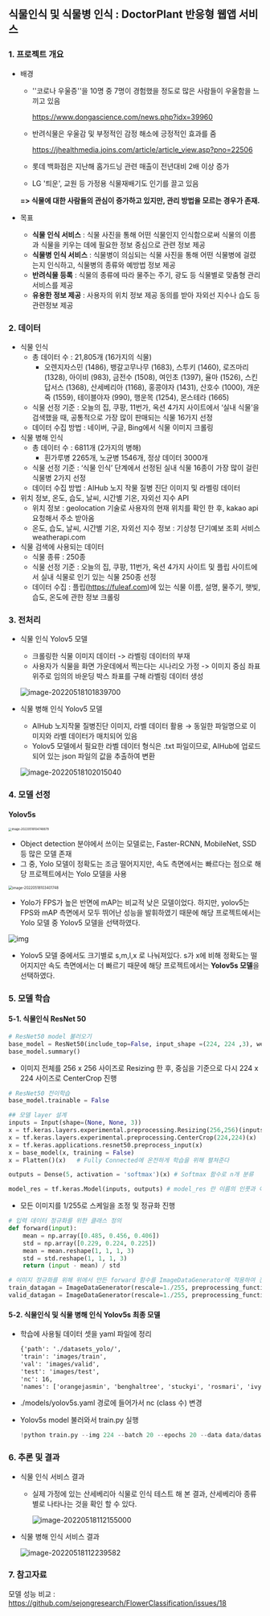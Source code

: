 ## 식물인식 및 식물병 인식 : DoctorPlant 반응형 웹앱 서비스

### 1. 프로젝트 개요 

- 배경

  - ''코로나 우울증''을 10명 중 7명이 경험했을 정도로 많은 사람들이 우울함을 느끼고 있음 

    https://www.dongascience.com/news.php?idx=39960

  - 반려식물은 우울감 및 부정적인 감정 해소에 긍정적인 효과를 줌

    https://jhealthmedia.joins.com/article/article_view.asp?pno=22506

  - 롯데 백화점은 지난해 홈가드닝 관련 매출이 전년대비 2배 이상 증가

  - LG '틔운', 교원 등 가정용 식물재배기도 인기를 끌고 있음 

  **=> 식물에 대한 사람들의 관심이 증가하고 있지만, 관리 방법을 모르는 경우가 존재.**

- 목표
  - **식물 인식 서비스** : 식물 사진을 통해 어떤 식물인지 인식함으로써 식물의 이름과 식물을 키우는 데에 필요한 정보 중심으로 관련 정보 제공
  - **식물병 인식 서비스** : 식물병이 의심되는 식물 사진을 통해 어떤 식물병에 걸렸는지 인식하고, 식물병의 종류와 예방법 정보 제공
  - **반려식물 등록** : 식물의 종류에 따라 물주는 주기, 광도 등 식물별로 맞춤형 관리 서비스를 제공
  - **유용한 정보 제공** : 사용자의 위치 정보 제공 동의를 받아 자외선 지수나 습도 등 관련정보 제공

### 2. 데이터

- 식물 인식 
  - 총 데이터 수 : 21,805개 (16가지의 식물)
    - 오렌지자스민 (1486), 뱅갈고무나무 (1683), 스투키 (1460), 로즈마리 (1328), 아이비 (983), 금전수 (1508), 여인초 (1397), 율마 (1526), 스킨답서스 (1368), 산세베리아 (1168), 홍콩야자 (1431), 산호수 (1000), 개운죽 (1559), 테이블야자 (990), 행운목 (1254), 몬스테라 (1665)
  - 식물 선정 기준 : 오늘의 집, 쿠팡, 11번가, 옥션 4가지 사이트에서 ‘실내 식물’을 검색했을 때, 공통적으로 가장 많이 판매되는 식물 16가지 선정
  - 데이터 수집 방법 : 네이버, 구글, Bing에서 식물 이미지 크롤링
- 식물 병해 인식
  - 총 데이터 수 : 6811개 (2가지의 병해)
    - 흰가루병 2265개, 노균병 1546개, 정상 데이터 3000개
  - 식물 선정 기준 : ‘식물 인식’ 단계에서 선정된 실내 식물 16종이 가장 많이 걸린 식물병 2가지 선정
  - 데이터 수집 방법 : AIHub 노지 작물 질병 진단 이미지 및 라벨링 데이터
- 위치 정보, 온도, 습도, 날씨, 시간별 기온, 자외선 지수 API
  - 위치 정보 : geolocation 기술로 사용자의 현재 위치를 확인 한 후, kakao api 요청해서 주소 받아옴
  - 온도, 습도, 날씨, 시간별 기온, 자외선 지수 정보 : 기상청 단기예보 조회 서비스 weatherapi.com
- 식물 검색에 사용되는 데이터 
  - 식물 종류 : 250종
  - 식물 선정 기준 : 오늘의 집, 쿠팡, 11번가, 옥션 4가지 사이트 및 플립 사이트에서 실내 식물로 인기 있는 식물 250종 선정
  - 데이터 수집 : 플립(https://fuleaf.com)에 있는 식물 이름, 설명, 물주기, 햇빛, 습도, 온도에 관한 정보 크롤링

### 3. 전처리

- 식물 인식 Yolov5 모델 

  - 크롤링한 식물 이미지 데이터 -> 라벨링 데이터의 부재
  - 사용자가 식물을 화면 가운데에서 찍는다는 시나리오 가정 -> 이미지 중심 좌표 위주로 임의의 바운딩 박스 좌표를 구해 라벨링 데이터 생성 

  ![image-20220518101839700](README.assets/image-20220518101839700.png)

- 식물 병해 인식 Yolov5 모델

  - AIHub 노지작물 질병진단 이미지, 라벨 데이터 활용 → 동일한 파일명으로 이미지와 라벨 데이터가 매치되어 있음
  - Yolov5 모델에서 필요한 라벨 데이터 형식은 .txt 파일이므로, AIHub에 업로드 되어 있는 json 파일의 값을 추출하여 변환

  ![image-20220518102015040](README.assets/image-20220518102015040.png)

### 4. 모델 선정

#### Yolov5s 

<img src="README.assets/image-20220518104748879.png" alt="image-20220518104748879" style="zoom:40%;" />

- Object detection 분야에서 쓰이는 모델로는, Faster-RCNN, MobileNet, SSD 등 많은 모델 존재
- 그 중, Yolo 모델이 정확도는 조금 떨어지지만, 속도 측면에서는 빠르다는 점으로 해당 프로젝트에서는 Yolo 모델을 사용



<img src="README.assets/image-20220518103401748.png" alt="image-20220518103401748" style="zoom:50%;" />

- Yolo가 FPS가 높은 반면에 mAP는 비교적 낮은 모델이었다. 하지만, yolov5는 FPS와 mAP 측면에서 모두 뛰어난 성능을 발휘하였기 때문에 해당 프로젝트에서는 Yolo 모델 중 Yolov5 모델을 선택하였다. 

![img](https://blog.kakaocdn.net/dn/byg6SH/btqJDXlWTIr/8uQHQUnUs9MbVjTpkRvL0K/img.png)

- Yolov5 모델 중에서도 크기별로 s,m,l,x 로 나눠져있다. s가 x에 비해 정확도는 떨어지지만 속도 측면에서는 더 빠르기 때문에 해당 프로젝트에서는 **Yolov5s 모델**을 선택하였다. 

### 5. 모델 학습

#### 5-1. 식물인식 ResNet 50 

```python
# ResNet50 model 불러오기 
base_model = ResNet50(include_top=False, input_shape =(224, 224 ,3), weights = 'imagenet')
base_model.summary()
```

- 이미지 전체를 256 x 256 사이즈로 Resizing 한 후, 중심을 기준으로 다시 224 x 224 사이즈로 CenterCrop 진행

```python
# ResNet50 전이학습 
base_model.trainable = False

## 모델 layer 설계
inputs = Input(shape=(None, None, 3))
x = tf.keras.layers.experimental.preprocessing.Resizing(256,256)(inputs) 
x = tf.keras.layers.experimental.preprocessing.CenterCrop(224,224)(x)
x = tf.keras.applications.resnet50.preprocess_input(x)
x = base_model(x, training = False)
x = Flatten()(x)   # Fully Connected에 온전하게 학습을 위해 펼쳐준다 

outputs = Dense(5, activation = 'softmax')(x) # Softmax 함수로 n개 분류

model_res = tf.keras.Model(inputs, outputs) # model_res 란 이름의 인풋과 아웃풋이 정해진 모델
```

- 모든 이미지를 1/255로 스케일을 조정 및 정규화 진행

```python
# 입력 데이터 정규화를 위한 클래스 정의
def forward(input):
    mean = np.array([0.485, 0.456, 0.406])
    std = np.array([0.229, 0.224, 0.225])
    mean = mean.reshape(1, 1, 1, 3)
    std = std.reshape(1, 1, 1, 3)
    return (input - mean) / std
```

```python
# 이미지 정규화를 위해 위에서 만든 forward 함수를 ImageDataGenerator에 적용하여 진행
train_datagan = ImageDataGenerator(rescale=1./255, preprocessing_function = forward)
valid_datagan = ImageDataGenerator(rescale=1./255, preprocessing_function = forward)
```

#### 5-2. 식물인식 및 식물 병해 인식 Yolov5s 최종 모델

- 학습에 사용될 데이터 셋을 yaml 파일에 정리

  ```tex
  {'path': './datasets_yolo/', 
  'train': 'images/train', 
  'val': 'images/valid', 
  'test': 'images/test', 
  'nc': 16, 
  'names': ['orangejasmin', 'benghaltree', 'stuckyi', 'rosmari', 'ivy', 'geumjeonsoo', 'yeoincho', 'wilma', 'skindapsus', 'sansevieria', 'hongkong', 'sanhosoo', 'gaewoonjuk', 'tableyaja', 'hangwoonmok', 'monstera']}
  ```

- ./models/yolov5s.yaml 경로에 들어가서 nc (class 수) 변경

- Yolov5s model 불러와서 train.py 실행

  ```python
  !python train.py --img 224 --batch 20 --epochs 20 --data data/datasets.yaml --cfg ./models/yolov5s.yaml --weights yolov5s.pt --name yolov5s_results
  ```

### 6. 추론 및 결과

- 식물 인식 서비스 결과 

  - 실제 가정에 있는 산세베리아 식물로 인식 테스트 해 본 결과, 산세베리아 종류별로 나타나는 것을 확인 할 수 있다.

    ![image-20220518112155000](README.assets/image-20220518112155000.png)

- 식물 병해 인식 서비스 결과

  ![image-20220518112239582](README.assets/image-20220518112239582.png)

### 7. 참고자료

모델 성능 비교 : https://github.com/sejongresearch/FlowerClassification/issues/18

